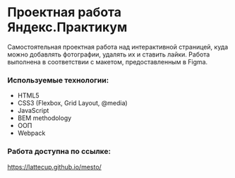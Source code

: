 # Проектная работа Яндекс.Практикум
Самостоятельная проектная работа над интерактивной страницей, куда можно добавлять фотографии, удалять их и ставить лайки. Работа выполнена в соответствии с макетом, предоставленным в Figma.
### Используемые технологии:
* HTML5
* CSS3 (Flexbox, Grid Layout, @media)
* JavaScript
* BEM methodology
* ООП
* Webpack
### Работа доступна по ссылке:
https://lattecup.github.io/mesto/

